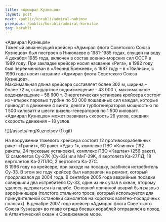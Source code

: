 ```yaml
---
title: «Адмирал Кузнецов»
layout: post
next: /public/korabli/admiral-nahimov
previous: /public/korabli/admiral-kornilov
tag: korabli
---
```


«Адмирал Кузнецов»  
Тяжелый авианесущий крейсер «Адмирал флота Советского Союза Кузнецов» был построен в Николаеве в 1981-1985 годах, спущен на воду 4 декабря 1985 года, включен в состав военно-морских сил СССР в 1989 году. При закладке крейсер носил название «Рига», в 1982 году был переименован в «Леонид Брежнев», в 1987 году – в «Тбилиси», с 1990 года носит название «Адмирал флота Советского Союза Кузнецов».  
Максимальная длина крейсера составляет более 302 м, ширина – более 72 м, стандартное водоизмещение – 43 000 т, максимальное водоизмещение – 58 600 т. Энергетическая установка крейсера состоит из четырех паровых турбин по 50 000 лошадиных сил каждая, которые приводят в движение 4 винта, девяти турбогенераторов мощностью по 1 500 киловатт и шести дизель-генераторов по 1 500 киловатт. «Адмирал Кузнецов» может развивать скорость 29 узлов, средняя скорость движения – 18 узлов.   
  

![](/assets/img/Kuznetsov (1).gif)  

  
На вооружении тяжелого крейсера состоят 12 противокорабельных ракет «Гранит», 60 ракет «Удав-1», комплекс ПВО «Клинок» (192 ракеты, 24 пусковые установки), комплекс ПВО «Каштан» (256 ракет), 12 самолетов Су-27K (Су-33) или МиГ-29K, 4 вертолета Ka-27ЛД, 18 вертолетов Ka-27ПЛО, 2 вертолета Ka-27С.   
В 1996 году на крейсере, при заходе на посадку, разбился истребитель Су-33. В этом же году крейсер был направлен на ремонт, который продолжался до 2004 года. В сентябре 2005 года аварийные посадки совершили два истребителя Су-33, один из них упал в океан, второму удалось удержаться на палубе. Основной причиной аварий был разрыв аэрофинишера (толстого стального троса, который используется для принудительной остановки самолетов на коротких взлетно-посадочных полосах). В декабре 2007 года крейсер «Адмирал флота Советского Союза Кузнецов» во главе отряда боевых кораблей отправился в поход в Атлантический океан и Средиземное море.
